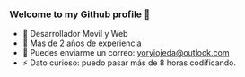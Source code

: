 ### Welcome to my Github profile 👋

- 🌱 Desarrollador Movil y Web
- 👯 Mas de 2 años de experiencia
- 💬 Puedes enviarme un correo: yoryiojeda@outlook.com
- ⚡ Dato curioso: puedo pasar más de 8 horas codificando.

<!--
**yoryi/yoryi** is a ✨ _special_ ✨ repository because its `README.md` (this file) appears on your GitHub profile.

Here are some ideas to get you started:

- 🔭 I’m currently working on ...
- 🌱 I’m currently learning ...
- 👯 I’m looking to collaborate on ...
- 🤔 I’m looking for help with ...
- 💬 Ask me about ...
- 📫 How to reach me: ...
- 😄 Pronouns: ...
- ⚡ Fun fact: ...
-->
